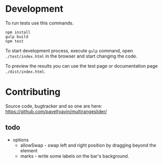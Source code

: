 # Development

To run tests use this commands.

    npm install
    gulp build
    npm test
    
To start development process, execute `gulp` command, 
open `./test/index.html` in the browser and start changing the code.

To preview the results you can use the test page or documentation page `./dist/index.html`.

# Contributing

Source code, bugtracker and so one are here: 
https://github.com/paveltyavin/multirangeslider/ 


## todo 

* options
    * allowSwap - swap left and right position by dragging beyond the element
    * marks - write some labels on the bar's background.
    